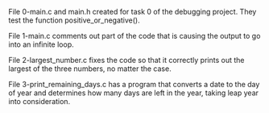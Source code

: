 File 0-main.c and main.h created for task 0 of the debugging project. They test the function positive_or_negative().

File 1-main.c comments out part of the code that is causing the output to go into an infinite loop.

File 2-largest_number.c fixes the code so that it correctly prints out the largest of the three numbers, no matter the case.

File 3-print_remaining_days.c has a program that converts a date to the day of year and determines how many days are left in the year, taking leap year into consideration.


